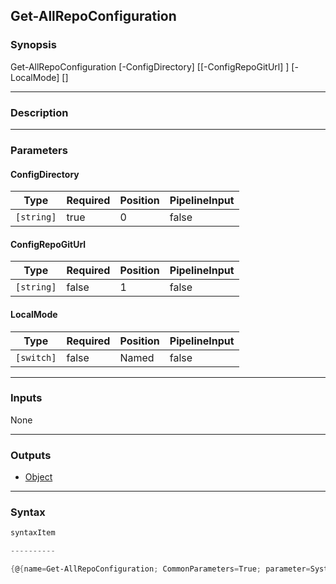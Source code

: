 Get-AllRepoConfiguration
------------------------

### Synopsis

Get-AllRepoConfiguration [-ConfigDirectory] <string> [[-ConfigRepoGitUrl] <string>] [-LocalMode] [<CommonParameters>]

---

### Description

---

### Parameters
#### **ConfigDirectory**

|Type      |Required|Position|PipelineInput|
|----------|--------|--------|-------------|
|`[string]`|true    |0       |false        |

#### **ConfigRepoGitUrl**

|Type      |Required|Position|PipelineInput|
|----------|--------|--------|-------------|
|`[string]`|false   |1       |false        |

#### **LocalMode**

|Type      |Required|Position|PipelineInput|
|----------|--------|--------|-------------|
|`[switch]`|false   |Named   |false        |

---

### Inputs
None

---

### Outputs
* [Object](https://learn.microsoft.com/en-us/dotnet/api/System.Object)

---

### Syntax
```PowerShell
syntaxItem
```
```PowerShell
----------
```
```PowerShell
{@{name=Get-AllRepoConfiguration; CommonParameters=True; parameter=System.Object[]}}
```
